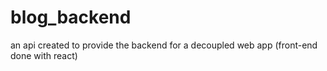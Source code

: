 # blog_backend
an api created to provide the backend for a decoupled web app (front-end done with react)
